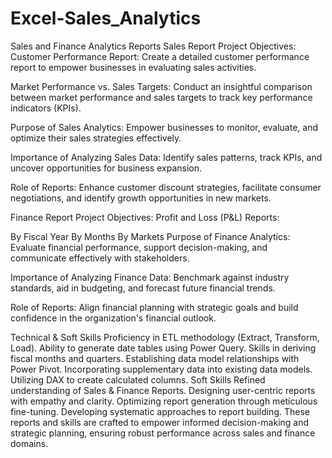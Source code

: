 # Excel-Sales_Analytics

Sales and Finance Analytics Reports
Sales Report
Project Objectives:
Customer Performance Report: Create a detailed customer performance report to empower businesses in evaluating sales activities.

Market Performance vs. Sales Targets: Conduct an insightful comparison between market performance and sales targets to track key performance indicators (KPIs).

Purpose of Sales Analytics:
Empower businesses to monitor, evaluate, and optimize their sales strategies effectively.

Importance of Analyzing Sales Data:
Identify sales patterns, track KPIs, and uncover opportunities for business expansion.

Role of Reports:
Enhance customer discount strategies, facilitate consumer negotiations, and identify growth opportunities in new markets.

Finance Report
Project Objectives:
Profit and Loss (P&L) Reports:

By Fiscal Year
By Months
By Markets
Purpose of Finance Analytics:
Evaluate financial performance, support decision-making, and communicate effectively with stakeholders.

Importance of Analyzing Finance Data:
Benchmark against industry standards, aid in budgeting, and forecast future financial trends.

Role of Reports:
Align financial planning with strategic goals and build confidence in the organization's financial outlook.

Technical & Soft Skills
Proficiency in ETL methodology (Extract, Transform, Load).
Ability to generate date tables using Power Query.
Skills in deriving fiscal months and quarters.
Establishing data model relationships with Power Pivot.
Incorporating supplementary data into existing data models.
Utilizing DAX to create calculated columns.
Soft Skills
Refined understanding of Sales & Finance Reports.
Designing user-centric reports with empathy and clarity.
Optimizing report generation through meticulous fine-tuning.
Developing systematic approaches to report building.
These reports and skills are crafted to empower informed decision-making and strategic planning, ensuring robust performance across sales and finance domains.
